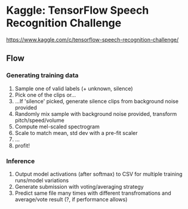 # Kaggle: TensorFlow Speech Recognition Challenge
https://www.kaggle.com/c/tensorflow-speech-recognition-challenge/

## Flow

### Generating training data

1. Sample one of valid labels (+ unknown, silence)
1. Pick one of the clips or...
1. ...If 'silence' picked, generate silence clips from background noise provided
1. Randomly mix sample with background noise provided, transform pitch/speed/volume
1. Compute mel-scaled spectrogram
1. Scale to match mean, std dev with a pre-fit scaler
1. ...
1. profit!

### Inference

1. Output model activations (after softmax) to CSV for multiple training runs/model variations
1. Generate submission with voting/averaging strategy
1. Predict same file many times with different transfromations and average/vote result (?, if performance allows)